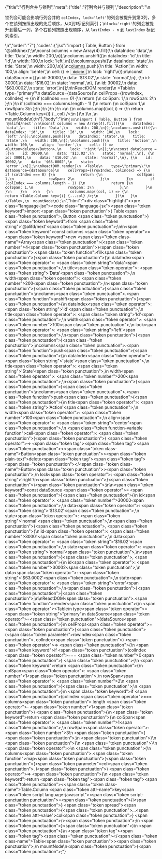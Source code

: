 {"title":"行列合并与锁列","meta":{"title":"行列合并与锁列","description":"\n<p>锁列会可能会影响行列合并的 <code>colIndex</code>，<code>lock=&#39;left&#39;</code>的列会被提升到第0列，多个左锁列按照出现的先后顺序，从0到1标记列索引；\n<code>lock=&#39;right&#39;</code>的列会被提升到最后一列，多个右锁列按照出现顺序，从 <code>lastIndex - n</code> 到 <code>lastIndex</code> 标记列索引。</p>\n","order":"7"},"codes":{"jsx":"import { Table, Button } from '@alifd/next';\n\nconst columns = new Array(4).fill({\n    dataIndex: 'data',\n    title: 'Data',\n    width: 200,\n});\ncolumns.unshift({\n    dataIndex: 'id',\n    title: 'Id',\n    width: 100,\n    lock: 'left',\n});\ncolumns.push({\n    dataIndex: 'state',\n    title: 'State',\n    width: 200,\n});\ncolumns.push({\n    title: 'Action',\n    width: 100,\n    align: 'center',\n    cell: () => <Button>delete</Button>,\n    lock: 'right'\n});\n\nconst dataSource = [{\n    id: 30000,\n    data: '$13.02',\n    state: 'normal',\n}, {\n    id: 30001,\n    data: '$16.02',\n    state: 'normal',\n}, {\n    id: 30002,\n    data: '$63.0002',\n    state: 'error',\n}];\n\nReactDOM.render(\n  <Table\n    type=\"primary\"\n    dataSource={dataSource}\n    cellProps={(rowIndex, colIndex) => {\n        if (colIndex === 0) {\n            return {\n                colSpan: 1,\n                rowSpan: 2\n            };\n        }\n        if (colIndex === columns.length - 1) {\n            return {\n                colSpan: 1,\n                rowSpan: 3\n            };\n        }\n      }\n    }\n   >\n   {\n        columns.map((col, i) => {\n            return <Table.Column key={i} {...col} />;\n        })\n   }\n  </Table>,\n  mountNode\n);\n"},"body":"\n\n````jsx\nimport { Table, Button } from '@alifd/next';\n\nconst columns = new Array(4).fill({\n    dataIndex: 'data',\n    title: 'Data',\n    width: 200,\n});\ncolumns.unshift({\n    dataIndex: 'id',\n    title: 'Id',\n    width: 100,\n    lock: 'left',\n});\ncolumns.push({\n    dataIndex: 'state',\n    title: 'State',\n    width: 200,\n});\ncolumns.push({\n    title: 'Action',\n    width: 100,\n    align: 'center',\n    cell: () => <Button>delete</Button>,\n    lock: 'right'\n});\n\nconst dataSource = [{\n    id: 30000,\n    data: '$13.02',\n    state: 'normal',\n}, {\n    id: 30001,\n    data: '$16.02',\n    state: 'normal',\n}, {\n    id: 30002,\n    data: '$63.0002',\n    state: 'error',\n}];\n\nReactDOM.render(\n  <Table\n    type=\"primary\"\n    dataSource={dataSource}\n    cellProps={(rowIndex, colIndex) => {\n        if (colIndex === 0) {\n            return {\n                colSpan: 1,\n                rowSpan: 2\n            };\n        }\n        if (colIndex === columns.length - 1) {\n            return {\n                colSpan: 1,\n                rowSpan: 3\n            };\n        }\n      }\n    }\n   >\n   {\n        columns.map((col, i) => {\n            return <Table.Column key={i} {...col} />;\n        })\n   }\n  </Table>,\n  mountNode\n);\n````","html":"<script>(function(){'use strict';\n\nvar _extends = Object.assign || function (target) { for (var i = 1; i < arguments.length; i++) { var source = arguments[i]; for (var key in source) { if (Object.prototype.hasOwnProperty.call(source, key)) { target[key] = source[key]; } } } return target; };\n\nvar _next = require('@alifd/next');\n\nvar columns = new Array(4).fill({\n    dataIndex: 'data',\n    title: 'Data',\n    width: 200\n});\ncolumns.unshift({\n    dataIndex: 'id',\n    title: 'Id',\n    width: 100,\n    lock: 'left'\n});\ncolumns.push({\n    dataIndex: 'state',\n    title: 'State',\n    width: 200\n});\ncolumns.push({\n    title: 'Action',\n    width: 100,\n    align: 'center',\n    cell: function cell() {\n        return React.createElement(\n            _next.Button,\n            null,\n            'delete'\n        );\n    },\n    lock: 'right'\n});\n\nvar dataSource = [{\n    id: 30000,\n    data: '$13.02',\n    state: 'normal'\n}, {\n    id: 30001,\n    data: '$16.02',\n    state: 'normal'\n}, {\n    id: 30002,\n    data: '$63.0002',\n    state: 'error'\n}];\n\nReactDOM.render(React.createElement(\n    _next.Table,\n    {\n        type: 'primary',\n        dataSource: dataSource,\n        cellProps: function cellProps(rowIndex, colIndex) {\n            if (colIndex === 0) {\n                return {\n                    colSpan: 1,\n                    rowSpan: 2\n                };\n            }\n            if (colIndex === columns.length - 1) {\n                return {\n                    colSpan: 1,\n                    rowSpan: 3\n                };\n            }\n        }\n    },\n    columns.map(function (col, i) {\n        return React.createElement(_next.Table.Column, _extends({ key: i }, col));\n    })\n), mountNode);})()</script><div class=\"highlight\"><pre class=\"language-jsx\"><code class=\"language-jsx\"><span class=\"token keyword\">import</span> <span class=\"token punctuation\">{</span> Table<span class=\"token punctuation\">,</span> Button <span class=\"token punctuation\">}</span> <span class=\"token keyword\">from</span> <span class=\"token string\">'@alifd/next'</span><span class=\"token punctuation\">;</span>\n\n<span class=\"token keyword\">const</span> columns <span class=\"token operator\">=</span> <span class=\"token keyword\">new</span> <span class=\"token class-name\">Array</span><span class=\"token punctuation\">(</span><span class=\"token number\">4</span><span class=\"token punctuation\">)</span><span class=\"token punctuation\">.</span><span class=\"token function\">fill</span><span class=\"token punctuation\">(</span><span class=\"token punctuation\">{</span>\n    dataIndex<span class=\"token operator\">:</span> <span class=\"token string\">'data'</span><span class=\"token punctuation\">,</span>\n    title<span class=\"token operator\">:</span> <span class=\"token string\">'Data'</span><span class=\"token punctuation\">,</span>\n    width<span class=\"token operator\">:</span> <span class=\"token number\">200</span><span class=\"token punctuation\">,</span>\n<span class=\"token punctuation\">}</span><span class=\"token punctuation\">)</span><span class=\"token punctuation\">;</span>\ncolumns<span class=\"token punctuation\">.</span><span class=\"token function\">unshift</span><span class=\"token punctuation\">(</span><span class=\"token punctuation\">{</span>\n    dataIndex<span class=\"token operator\">:</span> <span class=\"token string\">'id'</span><span class=\"token punctuation\">,</span>\n    title<span class=\"token operator\">:</span> <span class=\"token string\">'Id'</span><span class=\"token punctuation\">,</span>\n    width<span class=\"token operator\">:</span> <span class=\"token number\">100</span><span class=\"token punctuation\">,</span>\n    lock<span class=\"token operator\">:</span> <span class=\"token string\">'left'</span><span class=\"token punctuation\">,</span>\n<span class=\"token punctuation\">}</span><span class=\"token punctuation\">)</span><span class=\"token punctuation\">;</span>\ncolumns<span class=\"token punctuation\">.</span><span class=\"token function\">push</span><span class=\"token punctuation\">(</span><span class=\"token punctuation\">{</span>\n    dataIndex<span class=\"token operator\">:</span> <span class=\"token string\">'state'</span><span class=\"token punctuation\">,</span>\n    title<span class=\"token operator\">:</span> <span class=\"token string\">'State'</span><span class=\"token punctuation\">,</span>\n    width<span class=\"token operator\">:</span> <span class=\"token number\">200</span><span class=\"token punctuation\">,</span>\n<span class=\"token punctuation\">}</span><span class=\"token punctuation\">)</span><span class=\"token punctuation\">;</span>\ncolumns<span class=\"token punctuation\">.</span><span class=\"token function\">push</span><span class=\"token punctuation\">(</span><span class=\"token punctuation\">{</span>\n    title<span class=\"token operator\">:</span> <span class=\"token string\">'Action'</span><span class=\"token punctuation\">,</span>\n    width<span class=\"token operator\">:</span> <span class=\"token number\">100</span><span class=\"token punctuation\">,</span>\n    align<span class=\"token operator\">:</span> <span class=\"token string\">'center'</span><span class=\"token punctuation\">,</span>\n    <span class=\"token function-variable function\">cell</span><span class=\"token operator\">:</span> <span class=\"token punctuation\">(</span><span class=\"token punctuation\">)</span> <span class=\"token operator\">=></span> <span class=\"token tag\"><span class=\"token tag\"><span class=\"token punctuation\">&lt;</span><span class=\"token class-name\">Button</span></span><span class=\"token punctuation\">></span></span><span class=\"token plain-text\">delete</span><span class=\"token tag\"><span class=\"token tag\"><span class=\"token punctuation\">&lt;/</span><span class=\"token class-name\">Button</span></span><span class=\"token punctuation\">></span></span><span class=\"token punctuation\">,</span>\n    lock<span class=\"token operator\">:</span> <span class=\"token string\">'right'</span>\n<span class=\"token punctuation\">}</span><span class=\"token punctuation\">)</span><span class=\"token punctuation\">;</span>\n\n<span class=\"token keyword\">const</span> dataSource <span class=\"token operator\">=</span> <span class=\"token punctuation\">[</span><span class=\"token punctuation\">{</span>\n    id<span class=\"token operator\">:</span> <span class=\"token number\">30000</span><span class=\"token punctuation\">,</span>\n    data<span class=\"token operator\">:</span> <span class=\"token string\">'$13.02'</span><span class=\"token punctuation\">,</span>\n    state<span class=\"token operator\">:</span> <span class=\"token string\">'normal'</span><span class=\"token punctuation\">,</span>\n<span class=\"token punctuation\">}</span><span class=\"token punctuation\">,</span> <span class=\"token punctuation\">{</span>\n    id<span class=\"token operator\">:</span> <span class=\"token number\">30001</span><span class=\"token punctuation\">,</span>\n    data<span class=\"token operator\">:</span> <span class=\"token string\">'$16.02'</span><span class=\"token punctuation\">,</span>\n    state<span class=\"token operator\">:</span> <span class=\"token string\">'normal'</span><span class=\"token punctuation\">,</span>\n<span class=\"token punctuation\">}</span><span class=\"token punctuation\">,</span> <span class=\"token punctuation\">{</span>\n    id<span class=\"token operator\">:</span> <span class=\"token number\">30002</span><span class=\"token punctuation\">,</span>\n    data<span class=\"token operator\">:</span> <span class=\"token string\">'$63.0002'</span><span class=\"token punctuation\">,</span>\n    state<span class=\"token operator\">:</span> <span class=\"token string\">'error'</span><span class=\"token punctuation\">,</span>\n<span class=\"token punctuation\">}</span><span class=\"token punctuation\">]</span><span class=\"token punctuation\">;</span>\n\nReactDOM<span class=\"token punctuation\">.</span><span class=\"token function\">render</span><span class=\"token punctuation\">(</span>\n  <span class=\"token operator\">&lt;</span>Table\n    type<span class=\"token operator\">=</span><span class=\"token string\">\"primary\"</span>\n    dataSource<span class=\"token operator\">=</span><span class=\"token punctuation\">{</span>dataSource<span class=\"token punctuation\">}</span>\n    cellProps<span class=\"token operator\">=</span><span class=\"token punctuation\">{</span><span class=\"token punctuation\">(</span><span class=\"token parameter\">rowIndex<span class=\"token punctuation\">,</span> colIndex</span><span class=\"token punctuation\">)</span> <span class=\"token operator\">=></span> <span class=\"token punctuation\">{</span>\n        <span class=\"token keyword\">if</span> <span class=\"token punctuation\">(</span>colIndex <span class=\"token operator\">===</span> <span class=\"token number\">0</span><span class=\"token punctuation\">)</span> <span class=\"token punctuation\">{</span>\n            <span class=\"token keyword\">return</span> <span class=\"token punctuation\">{</span>\n                colSpan<span class=\"token operator\">:</span> <span class=\"token number\">1</span><span class=\"token punctuation\">,</span>\n                rowSpan<span class=\"token operator\">:</span> <span class=\"token number\">2</span>\n            <span class=\"token punctuation\">}</span><span class=\"token punctuation\">;</span>\n        <span class=\"token punctuation\">}</span>\n        <span class=\"token keyword\">if</span> <span class=\"token punctuation\">(</span>colIndex <span class=\"token operator\">===</span> columns<span class=\"token punctuation\">.</span>length <span class=\"token operator\">-</span> <span class=\"token number\">1</span><span class=\"token punctuation\">)</span> <span class=\"token punctuation\">{</span>\n            <span class=\"token keyword\">return</span> <span class=\"token punctuation\">{</span>\n                colSpan<span class=\"token operator\">:</span> <span class=\"token number\">1</span><span class=\"token punctuation\">,</span>\n                rowSpan<span class=\"token operator\">:</span> <span class=\"token number\">3</span>\n            <span class=\"token punctuation\">}</span><span class=\"token punctuation\">;</span>\n        <span class=\"token punctuation\">}</span>\n      <span class=\"token punctuation\">}</span>\n    <span class=\"token punctuation\">}</span>\n   <span class=\"token operator\">></span>\n   <span class=\"token punctuation\">{</span>\n        columns<span class=\"token punctuation\">.</span><span class=\"token function\">map</span><span class=\"token punctuation\">(</span><span class=\"token punctuation\">(</span><span class=\"token parameter\">col<span class=\"token punctuation\">,</span> i</span><span class=\"token punctuation\">)</span> <span class=\"token operator\">=></span> <span class=\"token punctuation\">{</span>\n            <span class=\"token keyword\">return</span> <span class=\"token tag\"><span class=\"token tag\"><span class=\"token punctuation\">&lt;</span><span class=\"token class-name\">Table.Column</span></span> <span class=\"token attr-name\">key</span><span class=\"token script language-javascript\"><span class=\"token script-punctuation punctuation\">=</span><span class=\"token punctuation\">{</span>i<span class=\"token punctuation\">}</span></span> <span class=\"token spread\"><span class=\"token punctuation\">{</span><span class=\"token punctuation\">...</span><span class=\"token attr-value\">col</span><span class=\"token punctuation\">}</span></span> <span class=\"token punctuation\">/></span></span><span class=\"token punctuation\">;</span>\n        <span class=\"token punctuation\">}</span><span class=\"token punctuation\">)</span>\n   <span class=\"token punctuation\">}</span>\n  <span class=\"token tag\"><span class=\"token tag\"><span class=\"token punctuation\">&lt;/</span><span class=\"token class-name\">Table</span></span><span class=\"token punctuation\">></span></span><span class=\"token punctuation\">,</span>\n  mountNode\n<span class=\"token punctuation\">)</span><span class=\"token punctuation\">;</span></code></pre></div>"}